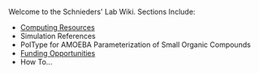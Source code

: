 Welcome to the Schnieders' Lab Wiki.
Sections Include:
* [Computing Resources](https://github.com/SchniedersLab/lab-info/blob/main/ComputeResources.md)
* Simulation References
* PolType for AMOEBA Parameterization of Small Organic Compounds
* [Funding Opportunities](https://github.com/SchniedersLab/lab-info/blob/main/FundingOpportunities.md)
* How To...
